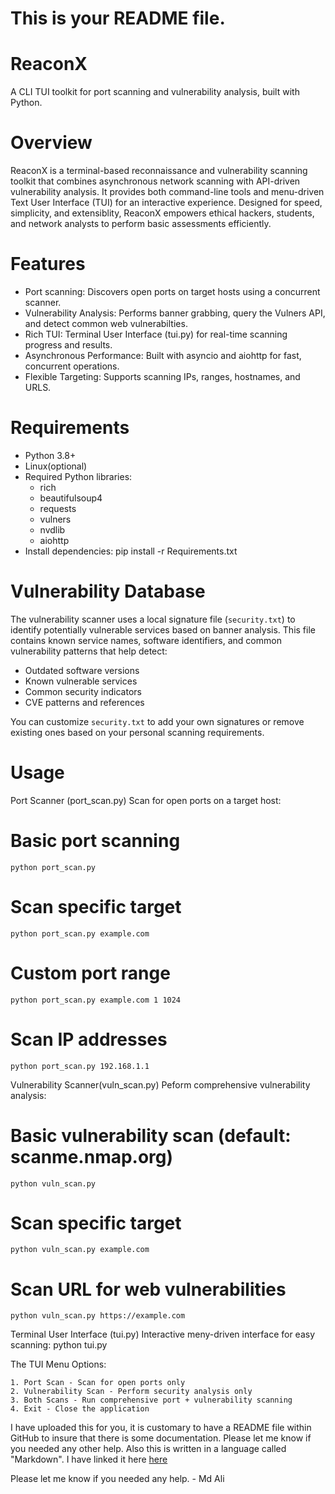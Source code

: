 # This is your README file.
# ReaconX
A CLI TUI toolkit for port scanning and vulnerability analysis, built with Python.

# Overview
ReaconX is a terminal-based reconnaissance and vulnerability scanning toolkit that combines asynchronous network scanning with API-driven vulnerability analysis.
It provides both command-line tools and menu-driven Text User Interface (TUI) for an interactive experience.
Designed for speed, simplicity, and extensiblity, ReaconX empowers ethical hackers, students, and network analysts to perform basic assessments efficiently.

# Features
- Port scanning: Discovers open ports on target hosts using a concurrent scanner.
- Vulnerability Analysis: Performs banner grabbing, query the Vulners API, and detect common web vulnerabilties.
- Rich TUI: Terminal User Interface (tui.py) for real-time scanning progress and results.
- Asynchronous Performance: Built with asyncio and aiohttp for fast, concurrent operations.
- Flexible Targeting: Supports scanning IPs, ranges, hostnames, and URLS.

# Requirements
- Python 3.8+
- Linux(optional)
- Required Python libraries:
    - rich
    - beautifulsoup4
    - requests
    - vulners
    - nvdlib
    - aiohttp
- Install dependencies:
    pip install -r Requirements.txt

# Vulnerability Database
The vulnerability scanner uses a local signature file (`security.txt`) to identify potentially vulnerable services based on banner analysis. This file contains known service names, software identifiers, and common vulnerability patterns that help detect:

- Outdated software versions
- Known vulnerable services
- Common security indicators
- CVE patterns and references

You can customize `security.txt` to add your own signatures or remove existing ones based on your personal scanning requirements.

# Usage
Port Scanner (port_scan.py)
Scan for open ports on a target host:
# Basic port scanning
    python port_scan.py
# Scan specific target
    python port_scan.py example.com
# Custom port range
    python port_scan.py example.com 1 1024
# Scan IP addresses
    python port_scan.py 192.168.1.1

Vulnerability Scanner(vuln_scan.py)
Peform comprehensive vulnerability analysis:
# Basic vulnerability scan (default: scanme.nmap.org)
    python vuln_scan.py
# Scan specific target
    python vuln_scan.py example.com
# Scan URL for web vulnerabilities
    python vuln_scan.py https://example.com

Terminal User Interface (tui.py)
Interactive meny-driven interface for easy scanning:
    python tui.py

The TUI Menu Options:

    1. Port Scan - Scan for open ports only
    2. Vulnerability Scan - Perform security analysis only
    3. Both Scans - Run comprehensive port + vulnerability scanning
    4. Exit - Close the application





I have uploaded this for you, it is customary to have a README file within GitHub to insure that there is some documentation. Please let me know if you needed any other help. Also this is written in a language called "Markdown". I have linked it here [here](https://docs.github.com/en/get-started/writing-on-github/getting-started-with-writing-and-formatting-on-github/basic-writing-and-formatting-syntax)

Please let me know if you needed any help. - Md Ali
